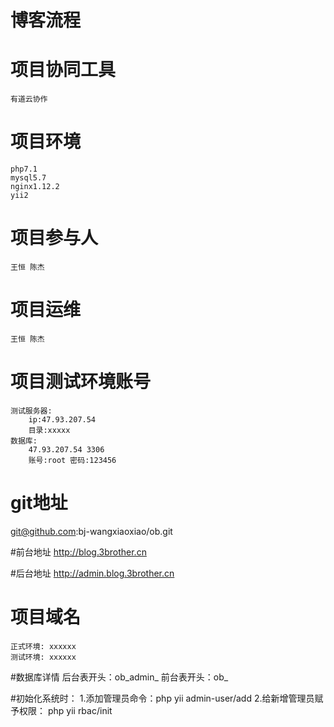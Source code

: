 # 博客流程
    
# 项目协同工具
    有道云协作 
    
# 项目环境
    php7.1
    mysql5.7
    nginx1.12.2
    yii2
# 项目参与人
    王恒 陈杰
# 项目运维
    王恒 陈杰
# 项目测试环境账号
    测试服务器:
        ip:47.93.207.54
        目录:xxxxx
    数据库:
        47.93.207.54 3306
        账号:root 密码:123456

# git地址
git@github.com:bj-wangxiaoxiao/ob.git

#前台地址
 http://blog.3brother.cn
 
 #后台地址
 http://admin.blog.3brother.cn

    
# 项目域名
    正式环境: xxxxxx
    测试环境: xxxxxx
 
 #数据库详情
     后台表开头：ob_admin_
     前台表开头：ob_
     
 #初始化系统时：
    1.添加管理员命令：php yii admin-user/add
    2.给新增管理员赋予权限： php yii rbac/init
     
     
  
